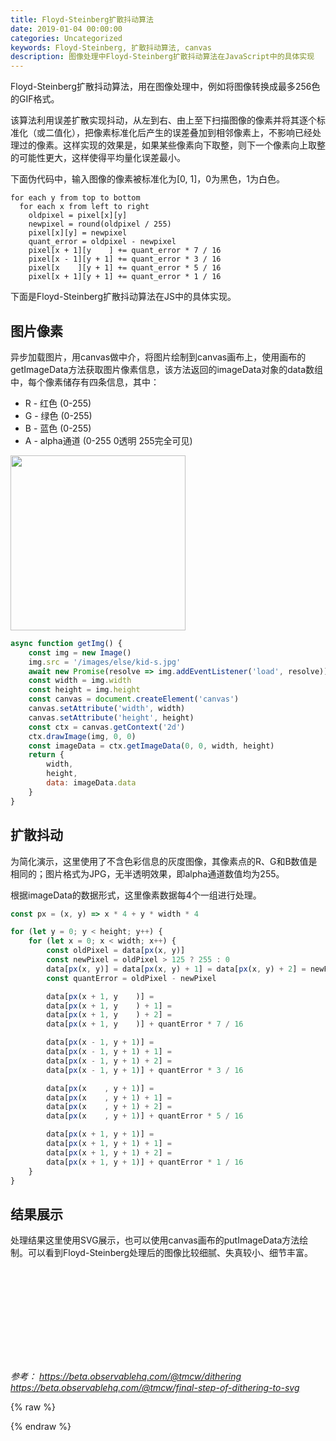 ```yaml
---
title: Floyd-Steinberg扩散抖动算法
date: 2019-01-04 00:00:00
categories: Uncategorized
keywords: Floyd-Steinberg, 扩散抖动算法, canvas
description: 图像处理中Floyd-Steinberg扩散抖动算法在JavaScript中的具体实现
---
```


Floyd-Steinberg扩散抖动算法，用在图像处理中，例如将图像转换成最多256色的GIF格式。

该算法利用误差扩散实现抖动，从左到右、由上至下扫描图像的像素并将其逐个标准化（或二值化），把像素标准化后产生的误差叠加到相邻像素上，不影响已经处理过的像素。这样实现的效果是，如果某些像素向下取整，则下一个像素向上取整的可能性更大，这样使得平均量化误差最小。

下面伪代码中，输入图像的像素被标准化为[0, 1]，0为黑色，1为白色。

```
for each y from top to bottom
  for each x from left to right
    oldpixel = pixel[x][y]
    newpixel = round(oldpixel / 255)
    pixel[x][y] = newpixel
    quant_error = oldpixel - newpixel
    pixel[x + 1][y    ] += quant_error * 7 / 16
    pixel[x - 1][y + 1] += quant_error * 3 / 16
    pixel[x    ][y + 1] += quant_error * 5 / 16
    pixel[x + 1][y + 1] += quant_error * 1 / 16
```

下面是Floyd-Steinberg扩散抖动算法在JS中的具体实现。

## 图片像素

异步加载图片，用canvas做中介，将图片绘制到canvas画布上，使用画布的getImageData方法获取图片像素信息，该方法返回的imageData对象的data数组中，每个像素储存有四条信息，其中：

- R - 红色 (0-255)
- G - 绿色 (0-255)
- B - 蓝色 (0-255)
- A - alpha通道 (0-255 0透明 255完全可见)

<div class="scrollable-wrapper"><img src="/images/else/kid-l.jpg" width="280"></div>

``` JavaScript
async function getImg() {
    const img = new Image()
    img.src = '/images/else/kid-s.jpg'
    await new Promise(resolve => img.addEventListener('load', resolve))
    const width = img.width
    const height = img.height
    const canvas = document.createElement('canvas')
    canvas.setAttribute('width', width)
    canvas.setAttribute('height', height)
    const ctx = canvas.getContext('2d')
    ctx.drawImage(img, 0, 0)
    const imageData = ctx.getImageData(0, 0, width, height)
    return {
        width,
        height,
        data: imageData.data
    }
}
```

## 扩散抖动

为简化演示，这里使用了不含色彩信息的灰度图像，其像素点的R、G和B数值是相同的；图片格式为JPG，无半透明效果，即alpha通道数值均为255。

根据imageData的数据形式，这里像素数据每4个一组进行处理。

``` JavaScript
const px = (x, y) => x * 4 + y * width * 4

for (let y = 0; y < height; y++) {
    for (let x = 0; x < width; x++) {
        const oldPixel = data[px(x, y)]
        const newPixel = oldPixel > 125 ? 255 : 0
        data[px(x, y)] = data[px(x, y) + 1] = data[px(x, y) + 2] = newPixel
        const quantError = oldPixel - newPixel

        data[px(x + 1, y    )] =
        data[px(x + 1, y    ) + 1] =
        data[px(x + 1, y    ) + 2] =
        data[px(x + 1, y    )] + quantError * 7 / 16

        data[px(x - 1, y + 1)] =
        data[px(x - 1, y + 1) + 1] =
        data[px(x - 1, y + 1) + 2] =
        data[px(x - 1, y + 1)] + quantError * 3 / 16

        data[px(x    , y + 1)] =
        data[px(x    , y + 1) + 1] =
        data[px(x    , y + 1) + 2] =
        data[px(x    , y + 1)] + quantError * 5 / 16

        data[px(x + 1, y + 1)] =
        data[px(x + 1, y + 1) + 1] =
        data[px(x + 1, y + 1) + 2] =
        data[px(x + 1, y + 1)] + quantError * 1 / 16
    }
}
```

## 结果展示

处理结果这里使用SVG展示，也可以使用canvas画布的putImageData方法绘制。可以看到Floyd-Steinberg处理后的图像比较细腻、失真较小、细节丰富。

<div class="scrollable-wrapper"><svg id="dithering"></svg></div>

<cite>参考：
https://beta.observablehq.com/@tmcw/dithering
https://beta.observablehq.com/@tmcw/final-step-of-dithering-to-svg</cite>


{% raw %}
<script>
async function getImg() {
    const img = new Image()
    img.src = '/images/else/kid-s.jpg'
    await new Promise(resolve => img.addEventListener('load', resolve))
    const width = img.width
    const height = img.height
    const canvas = document.createElement('canvas')
    canvas.setAttribute('width', width)
    canvas.setAttribute('height', height)
    const ctx = canvas.getContext('2d')
    ctx.drawImage(img, 0, 0)
    const imageData = ctx.getImageData(0, 0, width, height)
    return {
        width,
        height,
        data: imageData.data
    }
}


getImg().then(({ width, height, data }) => {

    const px = (x, y) => x * 4 + y * width * 4

    for (let y = 0; y < height; y++) {
        for (let x = 0; x < width; x++) {
            const oldPixel = data[px(x, y)]
            const newPixel = oldPixel > 125 ? 255 : 0
            data[px(x, y)] = data[px(x, y) + 1] = data[px(x, y) + 2] = newPixel
            const quantError = oldPixel - newPixel

            data[px(x + 1, y    )] =
            data[px(x + 1, y    ) + 1] =
            data[px(x + 1, y    ) + 2] =
            data[px(x + 1, y    )] + quantError * 7 / 16

            data[px(x - 1, y + 1)] =
            data[px(x - 1, y + 1) + 1] =
            data[px(x - 1, y + 1) + 2] =
            data[px(x - 1, y + 1)] + quantError * 3 / 16

            data[px(x    , y + 1)] =
            data[px(x    , y + 1) + 1] =
            data[px(x    , y + 1) + 2] =
            data[px(x    , y + 1)] + quantError * 5 / 16

            data[px(x + 1, y + 1)] =
            data[px(x + 1, y + 1) + 1] =
            data[px(x + 1, y + 1) + 2] =
            data[px(x + 1, y + 1)] + quantError * 1 / 16
        }
    }

    const w = width * 4
    let d = ''
    for (let i = 0; i < data.length; i += w) {
        const y = Math.floor(i / w)
        d += `M0, ${y}`
        let line = false
        for (let j = i; j < i + w; j += 4) {
            const co = `${(j % w) / 4}, ${y}`
            if (data[j] === 0) {
                if (!line) {
                    d += 'M' + co
                    line = true
                }
            } else {
                if (line) {
                    d += 'L' + co
                    line = false
                }
            }
        }
    }

    const svg = document.getElementById('dithering')
    svg.setAttribute('width', width)
    svg.setAttribute('height', height)
    svg.innerHTML = `<path d="${d}" stroke="#232520" stroke-width="0.5" fill="none"></path>`

})
</script>
{% endraw %}

